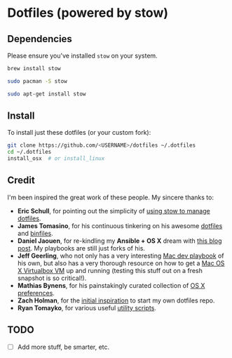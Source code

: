 # Dotfiles (powered by stow)

## Dependencies

Please ensure you've installed `stow` on your system.

```bash
brew install stow
```

```bash
sudo pacman -S stow
```

```bash
sudo apt-get install stow
```

## Install

To install just these dotfiles (or your custom fork):

```bash
git clone https://github.com/<USERNAME>/dotfiles ~/.dotfiles
cd ~/.dotfiles
install_osx  # or install_linux
```

## Credit

I'm been inspired the great work of these people. My sincere thanks to:

- **Eric Schull**, for pointing out the simplicity of [using stow to manage dotfiles](http://spin.atomicobject.com/2014/12/26/manage-dotfiles-gnu-stow/).
- **James Tomasino**, for his continuous tinkering on his awesome [dotfiles](https://github.com/jamestomasino/dotfiles) and [binfiles](https://github.com/jamestomasino/bin).
- **Daniel Jaouen**, for re-kindling my **Ansible + OS X** dream with [this blog post](http://il.luminat.us/blog/2014/04/19/how-i-fully-automated-os-x-with-ansible/). My playbooks are still just forks of his.
- **Jeff Geerling**, who not only has a very interesting [Mac dev playbook](https://github.com/geerlingguy/mac-dev-playbook) of his own, but also has a very thorough resource on how to get a [Mac OS X Virtualbox VM](https://github.com/geerlingguy/mac-osx-virtualbox-vm) up and running (testing this stuff out on a fresh snapshot is so critical!).
- **Mathias Bynens**, for his painstakingly curated collection of [OS X preferences](https://github.com/mathiasbynens/dotfiles/blob/master/.osx).
- **Zach Holman**, for the [initial inspiration](https://github.com/holman/dotfiles/) to start my own dotfiles repo.
- **Ryan Tomayko**, for various useful [utility scripts](https://github.com/rtomayko/dotfiles/tree/rtomayko/bin).

## TODO

- [ ] Add more stuff, be smarter, etc.
